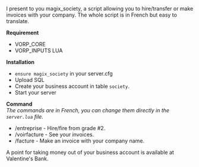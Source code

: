 I present to you magix_society, a script allowing you to hire/transfer or make invoices with your company. The whole script is in French but easy to translate.

<b>Requirement</b>
- VORP_CORE
- VORP_INPUTS LUA

<b>Installation</b>
- `ensure magix_society` in your server.cfg
- Upload SQL
- Create your business account in table `society`.
- Start your server

<b>Command</b>
<br>
*The commands are in French, you can change them directly in the `server.lua` file.*
- /entreprise - Hire/fire from grade #2.
- /voirfacture - See your invoices.
- /facture - Make an invoice with your company name.

A point for taking money out of your business account is available at Valentine's Bank.

